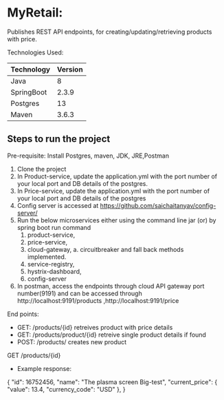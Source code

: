 # MyRetail: 
Publishes  REST API endpoints,  for creating/updating/retrieving products with price. 

Technologies Used:

| Technology    | Version       |
| ------------- | ------------- |
| Java          | 8  |
| SpringBoot    | 2.3.9|
|Postgres       | 13|
|Maven          |3.6.3


## Steps to run the project 
Pre-requisite:  Install Postgres, maven, JDK, JRE,Postman
1. Clone the project  
2. In Product-service, update the application.yml with the port number of your local port and DB details of the postgres.
3. In Price-service, update the application.yml with the port number of your local port and DB details of the postgres
4. Config server is accessed at https://github.com/saichaitanyav/config-server/
5. Run the below microservices either using the command line jar (or) by spring boot run command
    1. product-service,
    2. price-service, 
    3. cloud-gateway, 
        a. circuitbreaker and fall back methods implemented.
    5. service-registry,
    6. hystrix-dashboard,
    7. config-server
7. In postman, access the endpoints through cloud API gateway port number(9191) and can be accessed through http://localhost:9191/products ,http://localhost:9191/price

End points: 
- GET:  /products/{id}  retreives product with price details  
- GET: /products/product/{id} retreive single product details if found  
- POST: /products/ creates new product  


GET /products/{id}
* Example response:

{
    "id": 16752456, 
    "name": "The plasma screen Big-test",
    "current_price": {
        "value": 13.4,
        "currency_code": "USD"
    },
}
 





